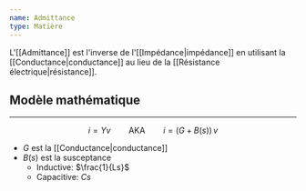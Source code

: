 ```yaml
---
name: Admittance
type: Matière
---
```

L'[[Admittance]] est l'inverse de l'[[Impédance|impédance]] en utilisant la [[Conductance|conductance]] au lieu de la [[Résistance électrique|résistance]].

## Modèle mathématique
---
$$i = Yv \qquad \text{AKA} \qquad i = (G+B(s)) \, v$$
- $G$ est la [[Conductance|conductance]]
- $B(s)$ est la susceptance
    - Inductive: $\frac{1}{Ls}$
    - Capacitive: $Cs$